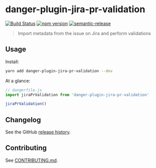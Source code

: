 # danger-plugin-jira-pr-validation

[![Build Status](https://travis-ci.org/gustavotr/danger-plugin-jira-pr-validation.svg?branch=master)](https://travis-ci.org/gustavotr/danger-plugin-jira-pr-validation)
[![npm version](https://badge.fury.io/js/danger-plugin-jira-pr-validation.svg)](https://badge.fury.io/js/danger-plugin-jira-pr-validation)
[![semantic-release](https://img.shields.io/badge/%20%20%F0%9F%93%A6%F0%9F%9A%80-semantic--release-e10079.svg)](https://github.com/semantic-release/semantic-release)

> Import metadata from the issue on Jira and perform validations

## Usage

Install:

```sh
yarn add danger-plugin-jira-pr-validation --dev
```

At a glance:

```js
// dangerfile.js
import jiraPrValidation from 'danger-plugin-jira-pr-validation'

jiraPrValidation()
```
## Changelog

See the GitHub [release history](https://github.com/gustavotr/danger-plugin-jira-pr-validation/releases).

## Contributing

See [CONTRIBUTING.md](CONTRIBUTING.md).
